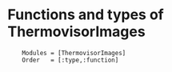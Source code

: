 # Functions and types of ThermovisorImages

```@autodocs
    Modules = [ThermovisorImages]
    Order   = [:type,:function]
```